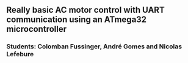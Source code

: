 ## Really basic AC motor control with UART communication using an ATmega32 microcontroller

### Students: Colomban Fussinger, André Gomes and Nicolas Lefebure
